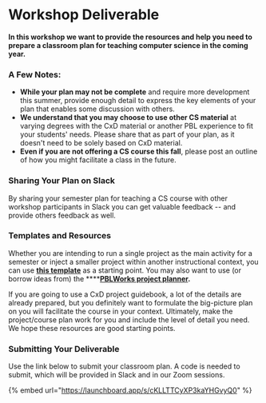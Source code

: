 # Workshop Deliverable

**In this workshop we want to provide the resources and help you need to prepare a classroom plan for teaching computer science in the coming year.**

### A Few Notes:

* **While your plan may not be complete** and require more development this summer, provide enough detail to express the key elements of your plan that enables some discussion with others.
* **We understand that you may choose to use other CS material** at varying degrees with the CxD material or another PBL experience to fit your students' needs. Please share that as part of your plan, as it doesn't need to be solely based on CxD material.
* **Even if you are not offering a CS course this fall**, please post an outline of how you might facilitate a class in the future.

### Sharing Your Plan on Slack

By sharing your semester plan for teaching a CS course with other workshop participants in Slack you can get valuable feedback -- and provide others feedback as well. 

### Templates and Resources

Whether you are intending to run a single project as the main activity for a semester or inject a smaller project within another instructional context, you can use [**this template**](https://docs.google.com/document/d/1H-VrDuWMlp4r6uCqIF1fx5NQlTjsBa_4TErhwKJYejc/edit?usp=sharing) as a starting point. You may also want to use \(or borrow ideas from\) the ****[**PBLWorks project planner**](https://my.pblworks.org/planner)**.**

If you are going to use a CxD project guidebook, a lot of the details are already prepared, but you definitely want to formulate the big-picture plan on you will facilitate the course in your context. Ultimately, make the project/course plan work for you and include the level of detail you need. We hope these resources are good starting points.

### Submitting Your Deliverable

Use the link below to submit your classroom plan. A code is needed to submit, which will be provided in Slack and in our Zoom sessions.

{% embed url="https://launchboard.app/s/cKLLTTCyXP3kaYHGvyQ0" %}




